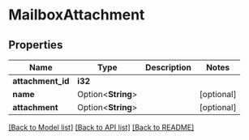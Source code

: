 # MailboxAttachment

## Properties

Name | Type | Description | Notes
------------ | ------------- | ------------- | -------------
**attachment_id** | **i32** |  | 
**name** | Option<**String**> |  | [optional]
**attachment** | Option<**String**> |  | [optional]

[[Back to Model list]](../README.md#documentation-for-models) [[Back to API list]](../README.md#documentation-for-api-endpoints) [[Back to README]](../README.md)


